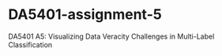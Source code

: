 # DA5401-assignment-5
DA5401 A5: Visualizing Data Veracity Challenges in Multi-Label Classification

